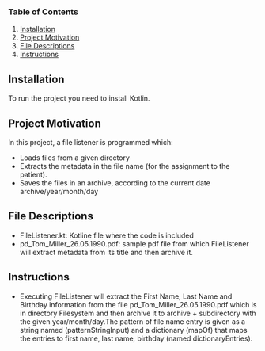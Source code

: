 
### Table of Contents

1. [Installation](#installation)
2. [Project Motivation](#motivation)
3. [File Descriptions](#files)
4. [Instructions](#instructions)

## Installation <a name="installation"></a>

To run the project you need to install Kotlin.

## Project Motivation<a name="motivation"></a>

In this project, a file listener is programmed which:
* Loads files from a given directory
* Extracts the metadata in the file name (for the assignment to the patient).
* Saves the files in an archive, according to the current date archive/year/month/day 

## File Descriptions <a name="files"></a>

* FileListener.kt: Kotline file where the code is included
* pd_Tom_Miller_26.05.1990.pdf: sample pdf file from which FileListener will
  extract metadata from its title and then archive it. 

## Instructions<a name="instructions"></a>
* Executing FileListener will extract the First Name, Last Name and Birthday
information from the file pd_Tom_Miller_26.05.1990.pdf which is in directory
Filesystem and then archive it to archive + subdirectory with the given year/month/day.The pattern of file name entry is given as a string named (patternStringInput) and a dictionary (mapOf) that maps the entries to first name, last name, birthday (named dictionaryEntries).



